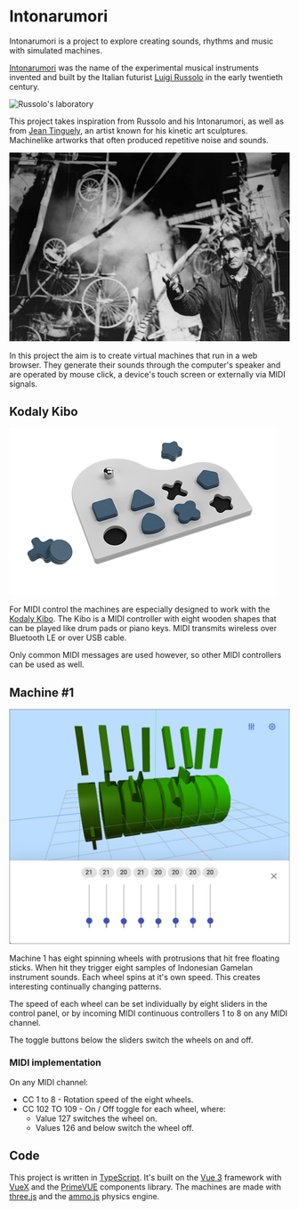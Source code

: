 # Intonarumori

Intonarumori is a project to explore creating sounds, rhythms and music with simulated machines.

[Intonarumori](https://en.wikipedia.org/wiki/Intonarumori) was the name of the experimental musical instruments invented and built by the Italian futurist [Luigi Russolo](https://en.wikipedia.org/wiki/Luigi_Russolo) in the early twentieth century.

![Russolo's laboratory](assets/img/art_2130_1_intonarumori.jpg 'Russolo\'s laboratory')

This project takes inspiration from Russolo and his Intonarumori, as well as from [Jean Tinguely](https://en.wikipedia.org/wiki/Jean_Tinguely), an artist known for his kinetic art sculptures. Machinelike artworks that often produced repetitive noise and sounds.

![Jean Tinguely](assets/img/jean-tinguely.jpg 'Jean Tinguely')

In this project the aim is to create virtual machines that run in a web browser. They generate their sounds through the computer's speaker and are operated by mouse click, a device's touch screen or externally via MIDI signals.

## Kodaly Kibo

![Kodaly Kibo](assets/img/kibo-bb-prospettiva.png 'Kodaly Kibo')

For MIDI control the machines are especially designed to work with the [Kodaly Kibo](https://www.kodaly.app/). The Kibo is a MIDI controller with eight wooden shapes that can be played like drum pads or piano keys. MIDI transmits wireless over Bluetooth LE or over USB cable.

Only common MIDI messages are used however, so other MIDI controllers can be used as well.

## Machine #1

![Machine 1](assets/img/machine1.jpg 'Machine 1')

Machine 1 has eight spinning wheels with protrusions that hit free floating sticks. When hit they trigger eight samples of Indonesian Gamelan instrument sounds. Each wheel spins at it's own speed. This creates interesting continually changing patterns.

The speed of each wheel can be set individually by eight sliders in the control panel, or by incoming MIDI continuous controllers 1 to 8 on any MIDI channel.

The toggle buttons below the sliders switch the wheels on and off.

### MIDI implementation

On any MIDI channel:

- CC 1 to 8 - Rotation speed of the eight wheels.
- CC 102 TO 109 - On / Off toggle for each wheel, where:
  - Value 127 switches the wheel on.
  - Values 126 and below switch the wheel off.

## Code

This project is written in [TypeScript](https://www.typescriptlang.org/). It's built on the [Vue 3](https://v3.vuejs.org/) framework with [VueX](https://vuex.vuejs.org/) and the [PrimeVUE](https://www.primefaces.org/primevue/) components library. The machines are made with [three.js](https://threejs.org/) and the [ammo.js](https://github.com/kripken/ammo.js/) physics engine.
